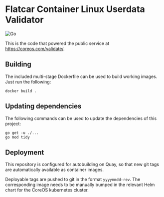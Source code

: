 # Flatcar Container Linux Userdata Validator

![Go](https://github.com/kinvolk/container-linux-userdata-validator/workflows/Go/badge.svg)

This is the code that powered the public service at https://coreos.com/validate/.

## Building

The included multi-stage Dockerfile can be used to build working images. Just run the following:

```shell
docker build .
```

## Updating dependencies

The following commands can be used to update the dependencies of this project:

```shell
go get -u ./...
go mod tidy
```

## Deployment

This repository is configured for autobuilding on Quay, so that new git
tags are automatically available as container images.

Deployable tags are pushed to git in the format `yyyymmdd-rev`.
The corresponding image needs to be manually bumped in the relevant
Helm chart for the CoreOS kubernetes cluster.

